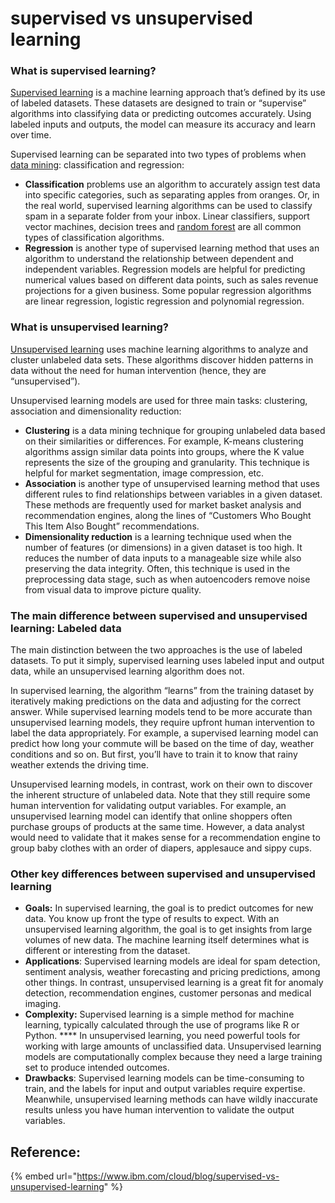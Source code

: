 # supervised vs unsupervised learning



### What is supervised learning?

[Supervised learning](https://www.ibm.com/cloud/learn/supervised-learning) is a machine learning approach that’s defined by its use of labeled datasets. These datasets are designed to train or “supervise” algorithms into classifying data or predicting outcomes accurately. Using labeled inputs and outputs, the model can measure its accuracy and learn over time.

Supervised learning can be separated into two types of problems when [data mining](https://www.ibm.com/cloud/learn/data-mining): classification and regression:

* **Classification** problems use an algorithm to accurately assign test data into specific categories, such as separating apples from oranges. Or, in the real world, supervised learning algorithms can be used to classify spam in a separate folder from your inbox. Linear classifiers, support vector machines, decision trees and [random forest](https://www.ibm.com/cloud/learn/random-forest) are all common types of classification algorithms.
* **Regression** is another type of supervised learning method that uses an algorithm to understand the relationship between dependent and independent variables. Regression models are helpful for predicting numerical values based on different data points, such as sales revenue projections for a given business. Some popular regression algorithms are linear regression, logistic regression and polynomial regression.

### What is unsupervised learning?

[Unsupervised learning](https://www.ibm.com/cloud/learn/unsupervised-learning) uses machine learning algorithms to analyze and cluster unlabeled data sets. These algorithms discover hidden patterns in data without the need for human intervention (hence, they are “unsupervised”).

Unsupervised learning models are used for three main tasks: clustering, association and dimensionality reduction:

* **Clustering** is a data mining technique for grouping unlabeled data based on their similarities or differences. For example, K-means clustering algorithms assign similar data points into groups, where the K value represents the size of the grouping and granularity. This technique is helpful for market segmentation, image compression, etc.
* **Association** is another type of unsupervised learning method that uses different rules to find relationships between variables in a given dataset. These methods are frequently used for market basket analysis and recommendation engines, along the lines of “Customers Who Bought This Item Also Bought” recommendations.
* **Dimensionality reduction** is a learning technique used when the number of features  (or dimensions) in a given dataset is too high. It reduces the number of data inputs to a manageable size while also preserving the data integrity. Often, this technique is used in the preprocessing data stage, such as when autoencoders remove noise from visual data to improve picture quality.

### The main difference between supervised and unsupervised learning: Labeled data

The main distinction between the two approaches is the use of labeled datasets. To put it simply, supervised learning uses labeled input and output data, while an unsupervised learning algorithm does not.

In supervised learning, the algorithm “learns” from the training dataset by iteratively making predictions on the data and adjusting for the correct answer. While supervised learning models tend to be more accurate than unsupervised learning models, they require upfront human intervention to label the data appropriately. For example, a supervised learning model can predict how long your commute will be based on the time of day, weather conditions and so on. But first, you’ll have to train it to know that rainy weather extends the driving time.

Unsupervised learning models, in contrast, work on their own to discover the inherent structure of unlabeled data. Note that they still require some human intervention for validating output variables. For example, an unsupervised learning model can identify that online shoppers often purchase groups of products at the same time. However, a data analyst would need to validate that it makes sense for a recommendation engine to group baby clothes with an order of diapers, applesauce and sippy cups.

### Other key differences between supervised and unsupervised learning

* **Goals:** In supervised learning, the goal is to predict outcomes for new data. You know up front the type of results to expect. With an unsupervised learning algorithm, the goal is to get insights from large volumes of new data. The machine learning itself determines what is different or interesting from the dataset.
* **Applications**: Supervised learning models are ideal for spam detection, sentiment analysis, weather forecasting and pricing predictions, among other things. In contrast, unsupervised learning is a great fit for anomaly detection, recommendation engines, customer personas and medical imaging.
* **Complexity:** Supervised learning is a simple method for machine learning, typically calculated through the use of programs like R or Python. **** In unsupervised learning, you need powerful tools for working with large amounts of unclassified data. Unsupervised learning models are computationally complex because they need a large training set to produce intended outcomes.
* **Drawbacks**: Supervised learning models can be time-consuming to train, and the labels for input and output variables require expertise. Meanwhile, unsupervised learning methods can have wildly inaccurate results unless you have human intervention to validate the output variables.

## Reference:

{% embed url="https://www.ibm.com/cloud/blog/supervised-vs-unsupervised-learning" %}
